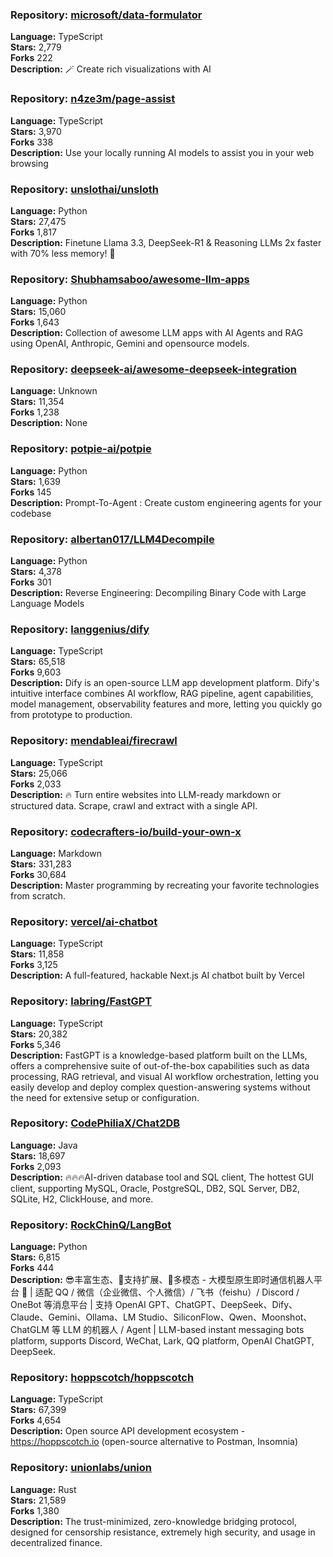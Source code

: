 ### **Repository:** [microsoft/data-formulator](https://github.com/microsoft/data-formulator)  

**Language:** TypeScript  
**Stars:** 2,779  
**Forks** 222  
**Description:** 🪄 Create rich visualizations with AI  

### **Repository:** [n4ze3m/page-assist](https://github.com/n4ze3m/page-assist)  

**Language:** TypeScript  
**Stars:** 3,970  
**Forks** 338  
**Description:** Use your locally running AI models to assist you in your web browsing  

### **Repository:** [unslothai/unsloth](https://github.com/unslothai/unsloth)  

**Language:** Python  
**Stars:** 27,475  
**Forks** 1,817  
**Description:** Finetune Llama 3.3, DeepSeek-R1 & Reasoning LLMs 2x faster with 70% less memory! 🦥  

### **Repository:** [Shubhamsaboo/awesome-llm-apps](https://github.com/Shubhamsaboo/awesome-llm-apps)  

**Language:** Python  
**Stars:** 15,060  
**Forks** 1,643  
**Description:** Collection of awesome LLM apps with AI Agents and RAG using OpenAI, Anthropic, Gemini and opensource models.  

### **Repository:** [deepseek-ai/awesome-deepseek-integration](https://github.com/deepseek-ai/awesome-deepseek-integration)  

**Language:** Unknown  
**Stars:** 11,354  
**Forks** 1,238  
**Description:** None  

### **Repository:** [potpie-ai/potpie](https://github.com/potpie-ai/potpie)  

**Language:** Python  
**Stars:** 1,639  
**Forks** 145  
**Description:** Prompt-To-Agent : Create custom engineering agents for your codebase  

### **Repository:** [albertan017/LLM4Decompile](https://github.com/albertan017/LLM4Decompile)  

**Language:** Python  
**Stars:** 4,378  
**Forks** 301  
**Description:** Reverse Engineering: Decompiling Binary Code with Large Language Models  

### **Repository:** [langgenius/dify](https://github.com/langgenius/dify)  

**Language:** TypeScript  
**Stars:** 65,518  
**Forks** 9,603  
**Description:** Dify is an open-source LLM app development platform. Dify's intuitive interface combines AI workflow, RAG pipeline, agent capabilities, model management, observability features and more, letting you quickly go from prototype to production.  

### **Repository:** [mendableai/firecrawl](https://github.com/mendableai/firecrawl)  

**Language:** TypeScript  
**Stars:** 25,066  
**Forks** 2,033  
**Description:** 🔥 Turn entire websites into LLM-ready markdown or structured data. Scrape, crawl and extract with a single API.  

### **Repository:** [codecrafters-io/build-your-own-x](https://github.com/codecrafters-io/build-your-own-x)  

**Language:** Markdown  
**Stars:** 331,283  
**Forks** 30,684  
**Description:** Master programming by recreating your favorite technologies from scratch.  

### **Repository:** [vercel/ai-chatbot](https://github.com/vercel/ai-chatbot)  

**Language:** TypeScript  
**Stars:** 11,858  
**Forks** 3,125  
**Description:** A full-featured, hackable Next.js AI chatbot built by Vercel  

### **Repository:** [labring/FastGPT](https://github.com/labring/FastGPT)  

**Language:** TypeScript  
**Stars:** 20,382  
**Forks** 5,346  
**Description:** FastGPT is a knowledge-based platform built on the LLMs, offers a comprehensive suite of out-of-the-box capabilities such as data processing, RAG retrieval, and visual AI workflow orchestration, letting you easily develop and deploy complex question-answering systems without the need for extensive setup or configuration.  

### **Repository:** [CodePhiliaX/Chat2DB](https://github.com/CodePhiliaX/Chat2DB)  

**Language:** Java  
**Stars:** 18,697  
**Forks** 2,093  
**Description:** 🔥🔥🔥AI-driven database tool and SQL client, The hottest GUI client, supporting MySQL, Oracle, PostgreSQL, DB2, SQL Server, DB2, SQLite, H2, ClickHouse, and more.  

### **Repository:** [RockChinQ/LangBot](https://github.com/RockChinQ/LangBot)  

**Language:** Python  
**Stars:** 6,815  
**Forks** 444  
**Description:** 😎丰富生态、🧩支持扩展、🦄多模态 - 大模型原生即时通信机器人平台 🤖 | 适配 QQ / 微信（企业微信、个人微信）/ 飞书（feishu）/ Discord / OneBot 等消息平台 | 支持 OpenAI GPT、ChatGPT、DeepSeek、Dify、Claude、Gemini、Ollama、LM Studio、SiliconFlow、Qwen、Moonshot、ChatGLM 等 LLM 的机器人 / Agent | LLM-based instant messaging bots platform, supports Discord, WeChat, Lark, QQ platform, OpenAI ChatGPT, DeepSeek.  

### **Repository:** [hoppscotch/hoppscotch](https://github.com/hoppscotch/hoppscotch)  

**Language:** TypeScript  
**Stars:** 67,399  
**Forks** 4,654  
**Description:** Open source API development ecosystem - https://hoppscotch.io (open-source alternative to Postman, Insomnia)  

### **Repository:** [unionlabs/union](https://github.com/unionlabs/union)  

**Language:** Rust  
**Stars:** 21,589  
**Forks** 1,380  
**Description:** The trust-minimized, zero-knowledge bridging protocol, designed for censorship resistance, extremely high security, and usage in decentralized finance.  

